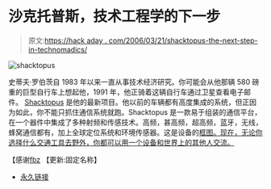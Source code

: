 # 沙克托普斯，技术工程学的下一步

> 原文:[https://hack aday . com/2006/03/21/shacktopus-the-next-step-in-technomadics/](https://hackaday.com/2006/03/21/shacktopus-the-next-step-in-technomadics/)

![shacktopus](../Images/9bdf5d5f1bba6ddb436884ec3e9735e0.png)

史蒂夫·罗伯茨自 1983 年以来一直从事技术经济研究。你可能会从他那辆 580 磅重的巨型自行车上想起他，1991 年，他正骑着这辆自行车通过卫星查看电子邮件。 [Shacktopus](http://shacktopus.com/) 是他的最新项目。他以前的车辆都有高度集成的系统，但正因为如此，你不能只抓住通信系统就跑。Shacktopus 是一款易于组装的通信平台，在一个器件中集成了多种射频和传感技术。高频，甚高频，超高频，蓝牙，无线，蜂窝通信都有，加上全球定位系统和环境传感器。这是设备的[框图。现在，无论你选择什么交通工具去野外，你都可以用一个设备和世界上的其他人交流。](http://shacktopus.com/shacktopus.GIF)

【感谢[fbz](http://tuaw.com/bloggers/fabienne-serriere/)
【更新:固定名称】

*   [永久链接](http://shacktopus.com/)